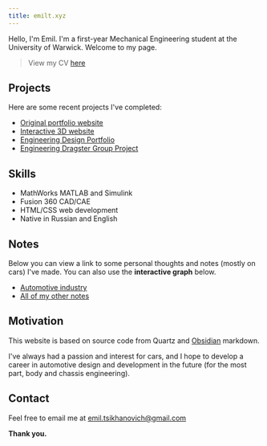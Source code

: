 ```yaml
---
title: emilt.xyz
---
```

Hello, I'm Emil. I'm a first-year Mechanical Engineering student at the University of Warwick. Welcome to my page.

>View my CV [here](https://drive.google.com/file/d/1pToYvn9GSWlTPdeS1-IEGbN8qMc472RJ/view)

## Projects

Here are some recent projects I've completed:

- [Original portfolio website](emil/projects/Original%20portfolio%20website.md)
- [Interactive 3D website](emil/projects/Interactive%203D%20website.md)
- [Engineering Design Portfolio](emil/projects/Engineering%20Design%20Portfolio.md)
- [Engineering Dragster Group Project](emil/projects/Engineering%20Dragster%20Group%20Project.md)


## Skills 

- MathWorks MATLAB and Simulink
- Fusion 360 CAD/CAE
- HTML/CSS web development
- Native in Russian and English

## Notes

Below you can view a link to some personal thoughts and notes (mostly on cars) I've made. You can also use the **interactive graph** below.

- [Automotive industry](/tags/cars)
- [All of my other notes](/emil)


## Motivation

This website is based on source code from Quartz and [Obsidian](https://obsidian.md/) markdown.

I've always had a passion and interest for cars, and I hope to develop a career in automotive design and development in the future (for the most part, body and chassis engineering).


## Contact

Feel free to email me at [emil.tsikhanovich@gmail.com](https://mailto:emil.tsikhanovich@gmail.com)

**Thank you.**




